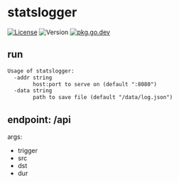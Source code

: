 # statslogger

[![License](https://img.shields.io/github/license/seankhliao/statslogger.svg?style=flat-square)](LICENSE)
![Version](https://img.shields.io/github/v/tag/seankhliao/statslogger?sort=semver&style=flat-square)
[![pkg.go.dev](http://img.shields.io/badge/godoc-reference-blue.svg?style=flat-square)](https://pkg.go.dev/go.seankhliao.com/statslogger)

## run

```txt
Usage of statslogger:
  -addr string
    	host:port to serve on (default ":8080")
  -data string
    	path to save file (default "/data/log.json")
```

## endpoint: /api

args:

- trigger
- src
- dst
- dur
